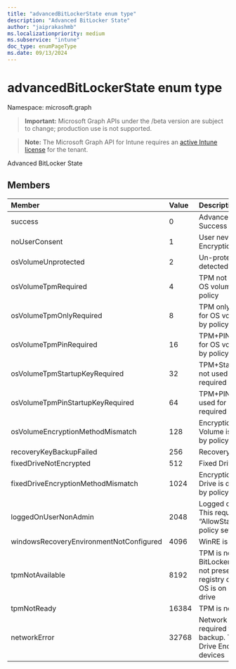 ```yaml
---
title: "advancedBitLockerState enum type"
description: "Advanced BitLocker State"
author: "jaiprakashmb"
ms.localizationpriority: medium
ms.subservice: "intune"
doc_type: enumPageType
ms.date: 09/13/2024
---
```


# advancedBitLockerState enum type

Namespace: microsoft.graph

> **Important:** Microsoft Graph APIs under the /beta version are subject to change; production use is not supported.

> **Note:** The Microsoft Graph API for Intune requires an [active Intune license](https://go.microsoft.com/fwlink/?linkid=839381) for the tenant.

Advanced BitLocker State

## Members
|Member|Value|Description|
|:---|:---|:---|
|success|0|Advanced BitLocker State Success|
|noUserConsent|1|User never gave consent for Encryption|
|osVolumeUnprotected|2|Un-protected OS Volume was detected|
|osVolumeTpmRequired|4|TPM not used for protection of OS volume, but is required by policy|
|osVolumeTpmOnlyRequired|8|TPM only protection not used for OS volume, but is required by policy|
|osVolumeTpmPinRequired|16|TPM+PIN protection not used for OS volume, but is required by policy|
|osVolumeTpmStartupKeyRequired|32|TPM+Startup Key protection not used for OS volume, but is required by policy|
|osVolumeTpmPinStartupKeyRequired|64|TPM+PIN+Startup Key not used for OS volume, but is required by policy|
|osVolumeEncryptionMethodMismatch|128|Encryption method of OS Volume is different than that set by policy|
|recoveryKeyBackupFailed|256|Recovery key backup failed|
|fixedDriveNotEncrypted|512|Fixed Drive not encrypted|
|fixedDriveEncryptionMethodMismatch|1024|Encryption method of Fixed Drive is different than that set by policy|
|loggedOnUserNonAdmin|2048|Logged on user is non-admin. This requires “AllowStandardUserEncryption” policy set to 1|
|windowsRecoveryEnvironmentNotConfigured|4096|WinRE is not configured|
|tpmNotAvailable|8192|TPM is not available for BitLocker. This means TPM is not present, or TPM unavailable registry override is set or host OS is on portable/rome-able drive|
|tpmNotReady|16384|TPM is not ready for BitLocker|
|networkError|32768|Network not available. This is required for recovery key backup. This is reported for Drive Encryption capable devices|
